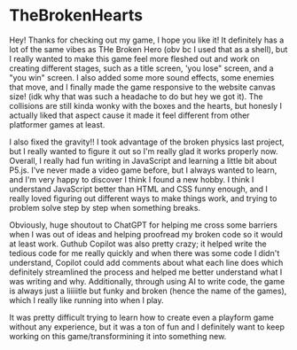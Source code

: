 # TheBrokenHearts

Hey! Thanks for checking out my game, I hope you like it!
It definitely has a lot of the same vibes as THe Broken Hero (obv bc I used that as a shell), but I really wanted to make this game feel more fleshed out and work on creating different stages, such as a title screen, 'you lose" screen, and a "you win" screen. I also added some more sound effects, some enemies that move, and I finally made the game responsive to the website canvas size! (idk why that was such a headache to do but hey we got it). The collisions are still kinda wonky with the boxes and the hearts, but honesly I actually liked that aspect cause it made it feel different from other platformer games at least. 

I also fixed the gravity!! I took advantage of the broken physics last project, but I really wanted to figure it out so I'm really glad it works properly now. 
Overall, I really had fun writing in JavaScript and learning a little bit about P5.js. I've never made a video game before, but I always wanted to learn, and I'm very happy to discover I think I found a new hobby. I think I understand JavaScript better than HTML and CSS funny enough, and I really loved figuring out different ways to make things work, and trying to problem solve step by step when something breaks.

Obviously, huge shoutout to ChatGPT for helping me cross some barriers when I was out of ideas and helping proofread my broken code so it would at least work. Guthub Copilot was also pretty crazy; it helped write the tedious code for me really quickly and when there was some code I didn't understand, Copilot could add comments about what each line does which definitely streamlined the process and helped me better understand what I was writing and why. Additionally, through using AI to write code, the game is always just a liiiiitle but funky and broken (hence the name of the games), which I really like running into when I play.

It was pretty difficult trying to learn how to create even a playform game without any experience, but it was a ton of fun and I definitely want to keep working on this game/transformining it into something new. 
